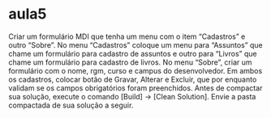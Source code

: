 # aula5
  Criar um formulário MDI que tenha um menu com o item “Cadastros” e outro “Sobre”. No menu “Cadastros” coloque um menu para “Assuntos” que chame um formulário para cadastro de assuntos e outro para “Livros” que chame um formulário para cadastro de livros. No menu “Sobre”, criar um formulário com o nome, rgm, curso e campus do desenvolvedor. Em ambos os cadastros, colocar botão de Gravar, Alterar e Excluir, que por enquanto validam se os campos obrigatórios foram preenchidos.  Antes de compactar sua solução, execute o comando [Build] -> [Clean Solution]. Envie a pasta compactada de sua solução a seguir.
